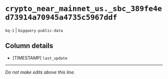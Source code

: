 # `crypto_near_mainnet_us._sbc_389fe4ed73914a70945a4735c5967ddf`
`bq-1` | `bigquery-public-data`

## Column details
* [TIMESTAMP] `last_update`

-------------------------------------------------------------------------------
*Do not make edits above this line.*
